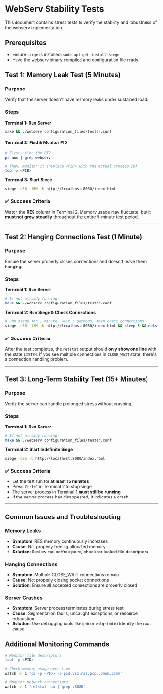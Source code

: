 # WebServ Stability Tests

This document contains stress tests to verify the stability and robustness of the webserv implementation.

## Prerequisites

- Ensure `siege` is installed: `sudo apt-get install siege`
- Have the webserv binary compiled and configuration file ready

## Test 1: Memory Leak Test (5 Minutes)

### Purpose
Verify that the server doesn't have memory leaks under sustained load.

### Steps

**Terminal 1: Run Server**
```bash
make && ./webserv configuration_files/tester.conf
```

#### Terminal 2: Find & Monitor PID
```bash
# First, find the PID
ps aux | grep webserv

# Then, monitor it (replace <PID> with the actual process ID)
top -p <PID>
```

**Terminal 3: Start Siege**
```bash
siege -c50 -t5M -b http://localhost:8080/index.html
```

### ✅ Success Criteria
Watch the **RES** column in Terminal 2. Memory usage may fluctuate, but it **must not grow steadily** throughout the entire 5-minute test period.

---

## Test 2: Hanging Connections Test (1 Minute)

### Purpose
Ensure the server properly closes connections and doesn't leave them hanging.

### Steps

**Terminal 1: Run Server**
```bash
# If not already running:
make && ./webserv configuration_files/tester.conf
```

**Terminal 2: Run Siege & Check Connections**
```bash
# Run siege for 1 minute, wait 5 seconds, then check connections
siege -c50 -t1M -b http://localhost:8080/index.html && sleep 5 && netstat -an | grep ":8080"
```

### ✅ Success Criteria
After the test completes, the `netstat` output should **only show one line** with the state `LISTEN`. If you see multiple connections in `CLOSE_WAIT` state, there's a connection handling problem.

---

## Test 3: Long-Term Stability Test (15+ Minutes)

### Purpose
Verify the server can handle prolonged stress without crashing.

### Steps

**Terminal 1: Run Server**
```bash
# If not already running:
make && ./webserv configuration_files/tester.conf
```

**Terminal 2: Start Indefinite Siege**
```bash
siege -c25 -b http://localhost:8080/index.html
```

### ✅ Success Criteria
- Let the test run for **at least 15 minutes**
- Press `Ctrl+C` in Terminal 2 to stop siege
- The server process in Terminal 1 **must still be running**
- If the server process has disappeared, it indicates a crash

---

## Common Issues and Troubleshooting

### Memory Leaks
- **Symptom**: RES memory continuously increases
- **Cause**: Not properly freeing allocated memory
- **Solution**: Review malloc/free pairs, check for leaked file descriptors

### Hanging Connections
- **Symptom**: Multiple CLOSE_WAIT connections remain
- **Cause**: Not properly closing socket connections
- **Solution**: Ensure all accepted connections are properly closed

### Server Crashes
- **Symptom**: Server process terminates during stress test
- **Cause**: Segmentation faults, uncaught exceptions, or resource exhaustion
- **Solution**: Use debugging tools like `gdb` or `valgrind` to identify the root cause

## Additional Monitoring Commands

```bash
# Monitor file descriptors
lsof -p <PID>

# Check memory usage over time
watch -n 1 'ps -p <PID> -o pid,vsz,rss,pcpu,pmem,comm'

# Monitor network connections
watch -n 1 'netstat -an | grep :8080'
```